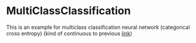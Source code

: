 # MultiClassClassification

This is an example for multiclass classification neural network (categorical cross entropy) 
(kind of continuous to previous [link](https://github.com/VamsiVarma0210/DeepNeuralNetwork/blob/main/README.md))

